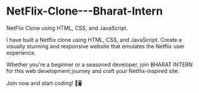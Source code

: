# NetFlix-Clone---Bharat-Intern
NetFlix Clone using HTML, CSS, and JavaScript.

I have built a Netflix clone using HTML, CSS, and JavaScript. Create a visually stunning and responsive website that emulates the Netflix user experience.

Whether you're a beginner or a seasoned developer, join BHARAT INTERN for this web development journey and craft your Netflix-inspired site. 

Join now and start coding! 🍿🖥️ 
